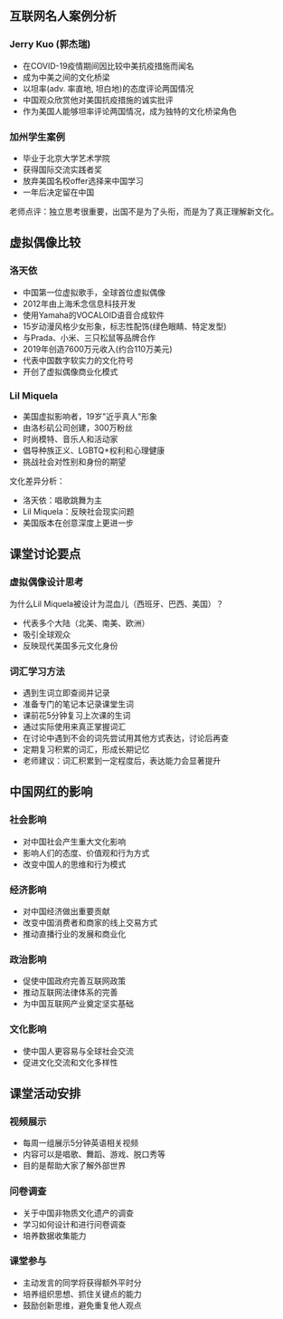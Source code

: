 ## 互联网名人案例分析

### Jerry Kuo (郭杰瑞)

- 在COVID-19疫情期间因比较中美抗疫措施而闻名
- 成为中美之间的文化桥梁
- 以坦率(adv. 率直地, 坦白地)的态度评论两国情况
- 中国观众欣赏他对美国抗疫措施的诚实批评
- 作为美国人能够坦率评论两国情况，成为独特的文化桥梁角色

### 加州学生案例

- 毕业于北京大学艺术学院
- 获得国际交流实践者奖
- 放弃美国名校offer选择来中国学习
- 一年后决定留在中国

老师点评：独立思考很重要，出国不是为了头衔，而是为了真正理解新文化。

## 虚拟偶像比较

### 洛天依

- 中国第一位虚拟歌手，全球首位虚拟偶像
- 2012年由上海禾念信息科技开发
- 使用Yamaha的VOCALOID语音合成软件
- 15岁动漫风格少女形象，标志性配饰(绿色眼睛、特定发型)
- 与Prada、小米、三只松鼠等品牌合作
- 2019年创造7600万元收入(约合110万美元)
- 代表中国数字软实力的文化符号
- 开创了虚拟偶像商业化模式

### Lil Miquela

- 美国虚拟影响者，19岁"近乎真人"形象
- 由洛杉矶公司创建，300万粉丝
- 时尚模特、音乐人和活动家
- 倡导种族正义、LGBTQ+权利和心理健康
- 挑战社会对性别和身份的期望

文化差异分析：

- 洛天依：唱歌跳舞为主
- Lil Miquela：反映社会现实问题
- 美国版本在创意深度上更进一步

## 课堂讨论要点

### 虚拟偶像设计思考

为什么Lil Miquela被设计为混血儿（西班牙、巴西、美国）？

- 代表多个大陆（北美、南美、欧洲）
- 吸引全球观众
- 反映现代美国多元文化身份

### 词汇学习方法

- 遇到生词立即查阅并记录
- 准备专门的笔记本记录课堂生词
- 课前花5分钟复习上次课的生词
- 通过实际使用来真正掌握词汇
- 在讨论中遇到不会的词先尝试用其他方式表达，讨论后再查
- 定期复习积累的词汇，形成长期记忆
- 老师建议：词汇积累到一定程度后，表达能力会显著提升

## 中国网红的影响

### 社会影响

- 对中国社会产生重大文化影响
- 影响人们的态度、价值观和行为方式
- 改变中国人的思维和行为模式

### 经济影响

- 对中国经济做出重要贡献
- 改变中国消费者和商家的线上交易方式
- 推动直播行业的发展和商业化

### 政治影响

- 促使中国政府完善互联网政策
- 推动互联网法律体系的完善
- 为中国互联网产业奠定坚实基础

### 文化影响

- 使中国人更容易与全球社会交流
- 促进文化交流和文化多样性

## 课堂活动安排

### 视频展示

- 每周一组展示5分钟英语相关视频
- 内容可以是唱歌、舞蹈、游戏、脱口秀等
- 目的是帮助大家了解外部世界

### 问卷调查

- 关于中国非物质文化遗产的调查
- 学习如何设计和进行问卷调查
- 培养数据收集能力

### 课堂参与

- 主动发言的同学将获得额外平时分
- 培养组织思想、抓住关键点的能力
- 鼓励创新思维，避免重复他人观点
